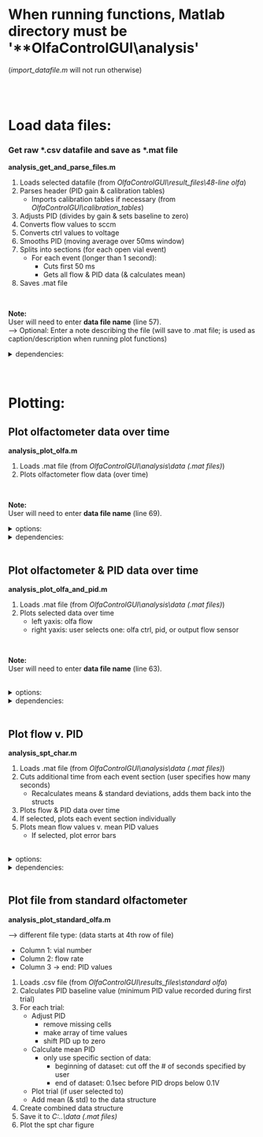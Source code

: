 # When running functions, Matlab directory must be '**OlfaControlGUI\analysis'

(*import_datafile.m* will not run otherwise)

<br><br>

# Load data files:
### Get raw *.csv datafile and save as *.mat file
**analysis_get_and_parse_files.m**
1. Loads selected datafile (from *OlfaControlGUI\result_files\48-line olfa*)
2. Parses header (PID gain & calibration tables)
	- Imports calibration tables if necessary (from *OlfaControlGUI\calibration_tables*)
3. Adjusts PID (divides by gain & sets baseline to zero)
4. Converts flow values to sccm
5. Converts ctrl values to voltage
6. Smooths PID (moving average over 50ms window)
7. Splits into sections (for each open vial event)
	- For each event (longer than 1 second):
		- Cuts first 50 ms
		- Gets all flow & PID data (& calculates mean)
8. Saves .mat file  
<br>

**Note:**  
User will need to enter **data file name** (line 57).  
--> Optional: Enter a note describing the file (will save to .mat file; is used as caption/description when running plot functions)
<br>
<details>
<summary>dependencies:</summary>

- get_section_data
- import_cal_table
- import_datafile
- int_to_SCCM
</details>
<br>
<br>

# Plotting:

## Plot olfactometer data over time
**analysis_plot_olfa.m**
1. Loads .mat file (from *OlfaControlGUI\analysis\data (.mat files)*)
2. Plots olfactometer flow data (over time)  
<br>

**Note:**  
User will need to enter **data file name** (line 69).  

<details>
<summary>options:</summary>

- flow: plot as int or sccm
- ctrl (proportional valve):
	- plot (or don't) on right yaxis
	- plot as integer or voltage
</details>

<details>
<summary>dependencies:</summary>

- *none*
</details>
<br>

## Plot olfactometer & PID data over time
**analysis_plot_olfa_and_pid.m**
1. Loads .mat file (from *OlfaControlGUI\analysis\data (.mat files)*)
2. Plots selected data over time
	- left yaxis: olfa flow
	- right yaxis: user selects one: olfa ctrl, pid, or output flow sensor  
<br>

**Note:**  
User will need to enter **data file name** (line 63).  

<br>
<details>
<summary>options:</summary>

- olfa:
	- flow as int or sccm
	- plot ctrl values on right yaxis
		- ctrl as int or voltage
- pid:
	- plot or don't plot
- output flow:
	- plot or don't plot
- time scale in seconds or minutes
</details>

<details>
<summary>dependencies:</summary>

- *none*
</details>
<br>

## Plot flow v. PID
**analysis_spt_char.m**

1. Loads .mat file (from *OlfaControlGUI\analysis\data (.mat files)*)
2. Cuts additional time from each event section (user specifies how many seconds)
	- Recalculates means & standard deviations, adds them back into the structs
2. Plots flow & PID data over time
3. If selected, plots each event section individually
4. Plots mean flow values v. mean PID values
	- If selected, plot error bars  
<br>

<details>
<summary>options:</summary>

- plot each individual event
	- show mean flow/PID on that figure
- flow as int or sccm 
</details>


<details>
<summary>dependencies:</summary>

- get_section_data
</details>
<br>

## Plot file from standard olfactometer
**analysis_plot_standard_olfa.m**

--> different file type: (data starts at 4th row of file)
- Column 1: vial number
- Column 2: flow rate
- Column 3 -> end: PID values

1. Loads .csv file (from *OlfaControlGUI\results_files\standard olfa*)
2. Calculates PID baseline value (minimum PID value recorded during first trial)
3. For each trial:
	- Adjust PID
		- remove missing cells
		- make array of time values
		- shift PID up to zero
	- Calculate mean PID
		- only use specific section of data:
			- beginning of dataset: cut off the # of seconds specified by user
			- end of dataset: 0.1sec before PID drops below 0.1V
	- Plot trial (if user selected to)
	- Add mean (& std) to the data structure
4. Create combined data structure
5. Save it to *C:\..\data (.mat files)*
6. Plot the spt char figure

